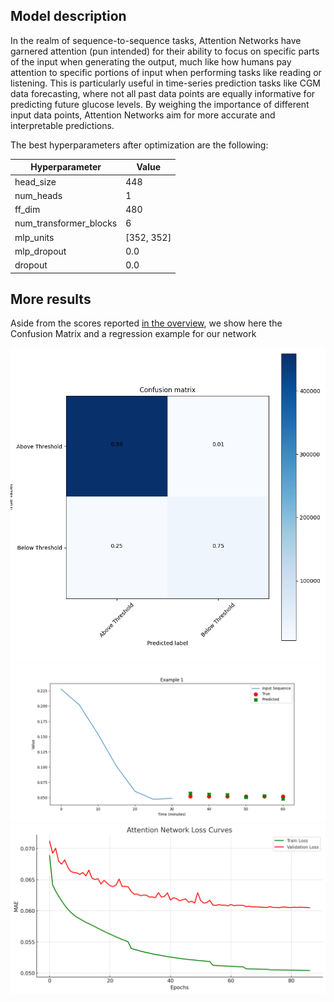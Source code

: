 ## Model description

In the realm of sequence-to-sequence tasks, Attention Networks have garnered attention (pun intended) for their ability to focus on specific parts of the input when generating the output, much like how humans pay attention to specific portions of input when performing tasks like reading or listening. This is particularly useful in time-series prediction tasks like CGM data forecasting, where not all past data points are equally informative for predicting future glucose levels. By weighing the importance of different input data points, Attention Networks aim for more accurate and interpretable predictions.

The best hyperparameters after optimization are the following:

| Hyperparameter         | Value      |
|------------------------|------------|
| head_size              | 448        |
| num_heads              | 1          |
| ff_dim                 | 480        |
| num_transformer_blocks | 6          |
| mlp_units              | [352, 352] |
| mlp_dropout            | 0.0        |
| dropout                | 0.0        |


## More results

Aside from the scores reported [in the overview](https://francesco-vaselli.github.io/GlucoseGuard/overview1/), we show here the Confusion Matrix and a regression example for our network

![The cm](img/cm_att.png)
![The ts](img/ts_att.png)
![The loss](img/attn_loss.png)
